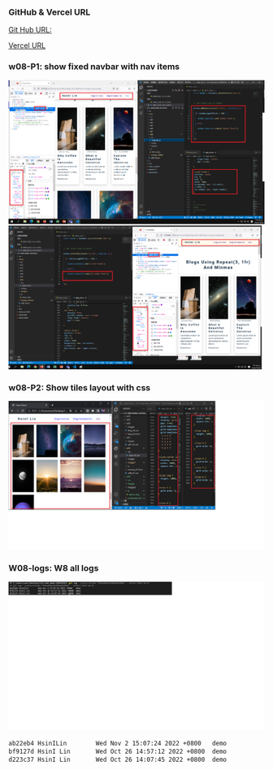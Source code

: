 ### GitHub & Vercel URL

[Git Hub URL:](https://github.com/410538242/1111-web-demo-410538242.git)

[Vercel URL](https://vercel.com/410538242/1111-web-demo-4105382422)

### w08-P1: show fixed navbar with nav items

![](./image/08-1.png)
![](./image/08-2.png)
### w08-P2: Show tiles layout with css
![](./image/08-3.png)
### W08-logs: W8 all logs
![](./image/08-4.png)
```
ab22eb4 HsinILin        Wed Nov 2 15:07:24 2022 +0800   demo
bf9127d HsinI Lin       Wed Oct 26 14:57:12 2022 +0800  demo
d223c37 HsinI Lin       Wed Oct 26 14:07:45 2022 +0800  demo
```

